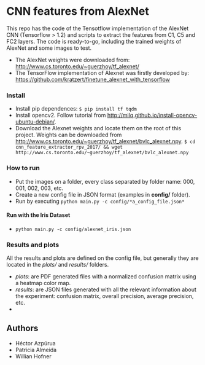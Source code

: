 # CNN features from AlexNet

This repo has the code of the Tensotflow implementation of the AlexNet CNN (Tensorflow > 1.2) and scripts to extract the features from C1, C5 and FC2 layers. The code is ready-to-go, including the trained weights of AlexNet and some images to test. 

 - The AlexNet weights were downloaded from: http://www.cs.toronto.edu/~guerzhoy/tf_alexnet/
 - The TensorFlow implementation of Alexnet was firstly developed by: https://github.com/kratzert/finetune_alexnet_with_tensorflow

### Install

- Install pip dependences:
        `$ pip install tf tqdm `
- Install opencv2. Follow tutorial from http://milq.github.io/install-opencv-ubuntu-debian/.
- Download the Alexnet weights and locate them on the root of this project. Weights can be downloaded from http://www.cs.toronto.edu/~guerzhoy/tf_alexnet/bvlc_alexnet.npy.
        `$ cd cnn_feature_extractor_rpv_2017/ && wget http://www.cs.toronto.edu/~guerzhoy/tf_alexnet/bvlc_alexnet.npy`

### How to run

- Put the images on a folder, every class separated by folder name: 000, 001, 002, 003, etc.
- Create a new config file in JSON format (examples in **config/** folder).
- Run by executing `python main.py -c config/*a_config_file.json*`

#### Run with the Iris Dataset

- `python main.py -c config/alexnet_iris.json`

### Results and plots

All the results and plots are defined on the config file, but generally they are located in the *plots/* and *results/* folders.

- *plots*: are PDF generated files with a normalized confusion matrix using a heatmap color map.
- *results*: are JSON files generated with all the relevant information about the experiment: confusion matrix, overall precision, average precision, etc.
- 
## Authors
- Héctor Azpúrua
- Patricia Almeida
- Willian Hofner